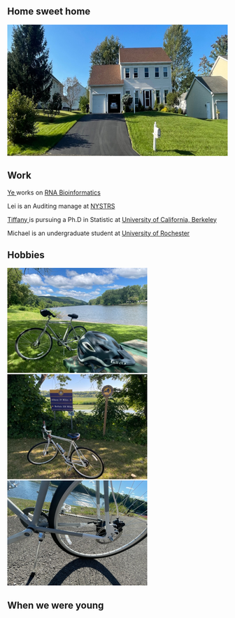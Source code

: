 
<html>
 
<!-- <link rel="stylesheet", href="dingfamily.css" /> -->
 
<body>
<h2> <b> Home sweet home </b> </h2>


<img src="House_19Runnel.jpg" alt="Ding home page" width="1200" height="300">

<h2> <b> Work </b> </h2>
<p> <a href="https://www.albany.edu/sph/faculty/ye-ding" > Ye </a>  works on <a href="https://sfoldrna.github.io"> RNA Bioinformatics </a></p>
<p> Lei is an Auditing manage at <a href="https://www.nystrs.org"> NYSTRS </a></p> 
<p> <a href="https://tiffanyding.github.io"> Tiffany  </a> is pursuing a Ph.D in Statistic at 
   <a href="https://statistics.berkeley.edu"> University of California, Berkeley  </a> </p>
<p> Michael is an undergraduate student at <a href="https://www.rochester.edu "> University of Rochester </a> </p>

<h2> <b> Hobbies </b> </h2>
<p float="left">
  <img src="/Ye_bike2.jpg" width="320" />
  <img src="/Ye_bike.jpg" width="320" /> 
  <img src="/Ye_bike_belt.jpg" width="320" />
</p> 

<h2> <b> When we were young </b> </h2>

</body>
</html>
